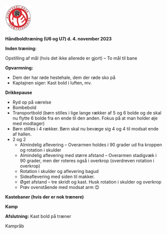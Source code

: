 ﻿![Billedresultat for hei hÃ¥ndbold logo](../Billeder//HEILOGO.jpeg)

**Håndboldtræning (U6 og U7) d. 4. november 2023**

**Inden træning:** 

Opstilling af mål (hvis det ikke allerede er gjort) – To mål til bane

**Opvarmning:**

- Dem der har røde hestehale, dem der røde sko på 
- Kaptajnen siger: Kast bold i luften, mv.  

**Drikkepause**

- Ryd op på værelse
- Bombebold 
- Transportbold (børn stilles i lige lange rækker af 5 og 6 bolde og de skal nu flytte 6 bolde fra en ende til den anden. Fokus på at man holder øje med modtager)  
- Børn stilles i 4 rækker. Børn skal nu bevæge sig 4 og 4 til modsat ende af hallen.   
- 2 og 2 
  - Almindelig aflevering – Overarmen holdes i 90 grader ud fra kroppen og rotation i skulder
  - Almindelig aflevering med større afstand – Overarmen stadigvæk i 90 grader, men der roteres også i overkrop (overdreven rotation i overkrop)
  - Rotation i skulder og aflevering bagud 
  - Sideaflevering med siden til makker. 
  - Øget afstand – tre skridt og kast. Husk rotation i skulder og overkrop
  - Prøv ovenstående med modsat arm 😊

**Kastebaner (hvis der er nok trænere)**

**Kamp** 

**Afslutning:** Kast bold på træner

Kampråb


